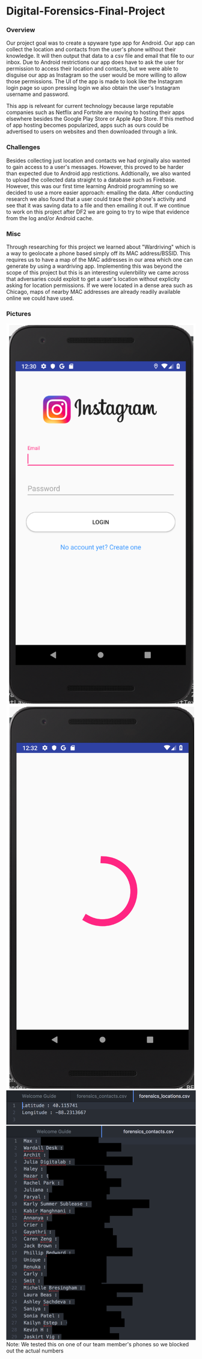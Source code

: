 # Digital-Forensics-Final-Project

### Overview
Our project goal was to create a spyware type app for Android. Our app can collect the location and contacts from the user's phone without their knowledge. It will then output that data to a csv file and email that file to our inbox. Due to Android restrictions our app does have to ask the user for permission to access their location and contacts, but we were able to disguise our app as Instagram so the user would be more willing to allow those permissions. The UI of the app is made to look like the Instagram login page so upon pressing login we also obtain the user's Instagram username and password.

This app is relveant for current technology because large reputable companies such as Netflix and Fortnite are moving to hosting their apps elsewhere besides the Google Play Store or Apple App Store. If this method of app hosting becomes popularized, apps such as ours could be advertised to users on websites and then downloaded through a link.

### Challenges
Besides collecting just location and contacts we had orginally also wanted to gain access to a user's messages. However, this proved to be harder than expected due to Android app restictions. 
Addtionally, we also wanted to upload the collected data straight to a database such as Firebase. However, this was our first time learning Android programming so we decided to use a more easier approach: emailing the data. After conducting research we also found that a user could trace their phone's activity and see that it was saving data to a file and then emailing it out. If we continue to work on this project after DF2 we are going to try to wipe that evidence from the log and/or Android cache.

### Misc
Through researching for this project we learned about "Wardriving" which is a way to geolocate a phone based simply off its MAC address/BSSID. This requires us to have a map of the MAC addresses in our area which one can generate by using a wardriving app. Implementing this was beyond the scope of this project but this is an interesting vulenrbility we came across that adversaries could exploit to get a user's location without explicity asking for location permissions. If we were located in a dense area such as Chicago, maps of nearby MAC addresses are already readily available online we could have used.

### Pictures
![](app_screen1.png "")
![](app_screen2.png "")
![](location.png "")
![](contacts.png "")
Note: We tested this on one of our team member's phones so we blocked out the actual numbers
